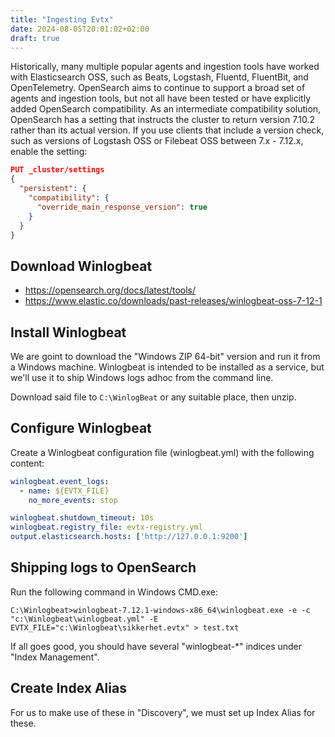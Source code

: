 ```yaml
---
title: "Ingesting Evtx"
date: 2024-08-05T20:01:02+02:00
draft: true
---
```



Historically, many multiple popular agents and ingestion tools have worked with Elasticsearch OSS, such as Beats, Logstash, Fluentd, FluentBit, and OpenTelemetry. OpenSearch aims to continue to support a broad set of agents and ingestion tools, but not all have been tested or have explicitly added OpenSearch compatibility. As an intermediate compatibility solution, OpenSearch has a setting that instructs the cluster to return version 7.10.2 rather than its actual version. If you use clients that include a version check, such as versions of Logstash OSS or Filebeat OSS between 7.x - 7.12.x, enable the setting:

```json
PUT _cluster/settings
{
  "persistent": {
    "compatibility": {
      "override_main_response_version": true
    }
  }
}
```

## Download Winlogbeat

* https://opensearch.org/docs/latest/tools/
* https://www.elastic.co/downloads/past-releases/winlogbeat-oss-7-12-1

## Install Winlogbeat

We are goint to download the "Windows ZIP 64-bit" version and run it from a Windows machine. Winlogbeat is intended to be installed as a service, but we'll use it to ship Windows logs adhoc from the command line. 

Download said file to ```C:\WinlogBeat``` or any suitable place, then unzip.

## Configure Winlogbeat

Create a Winlogbeat configuration file (winlogbeat.yml) with the following content: 

```yaml
winlogbeat.event_logs:
  - name: ${EVTX_FILE} 
    no_more_events: stop

winlogbeat.shutdown_timeout: 10s 
winlogbeat.registry_file: evtx-registry.yml 
output.elasticsearch.hosts: ['http://127.0.0.1:9200']
```

## Shipping logs to OpenSearch

Run the following command in Windows CMD.exe:

```
C:\Winlogbeat>winlogbeat-7.12.1-windows-x86_64\winlogbeat.exe -e -c "c:\Winlogbeat\winlogbeat.yml" -E EVTX_FILE="c:\Winlogbeat\sikkerhet.evtx" > test.txt
```

If all goes good, you should have several "winlogbeat-*" indices under "Index Management". 

## Create Index Alias 

For us to make use of these in "Discovery", we must set up Index Alias for these.